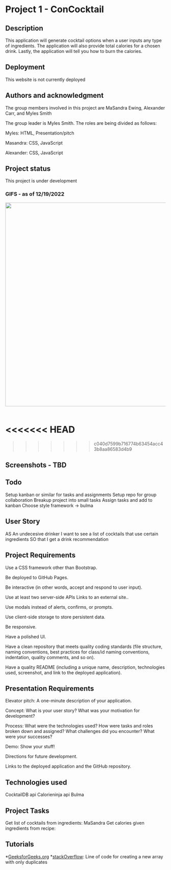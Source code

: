 # Project 1 - ConCocktail

## Description

This application will generate cocktail options when a user inputs any type of ingredients. The application will also provide total calories for a chosen drink. Lastly, the application will tell you how to burn the calories.

## Deployment

This website is not currently deployed

## Authors and acknowledgment

The group members involved in this project are MaSandra Ewing, Alexander Carr, and Myles Smith

The group leader is Myles Smith. The roles are being divided as follows:

Myles: HTML, Presentation/pitch

Masandra: CSS, JavaScript

Alexander: CSS, JavaScript

## Project status

This project is under development

### GIFS - as of 12/19/2022
<img src=./assets/images/GIF.gif style="width:40rem">
<br></br>

<<<<<<< HEAD
=======

>>>>>>> c040d7599b716774b63454acc43b8aa86583d4b9
## Screenshots - TBD

## Todo

Setup kanban or similar for tasks and assignments
Setup repo for group collaboration
Breakup project into small tasks
Assign tasks and add to kanban
Choose style framework -> bulma

## User Story

AS An undecesive drinker
I want to see a list of cocktails that use certain ingredients
SO that I get a drink recommendation

## Project Requirements

Use a CSS framework other than Bootstrap.

Be deployed to GitHub Pages.

Be interactive (in other words, accept and respond to user input).

Use at least two server-side APIs Links to an external site..

Use modals instead of alerts, confirms, or prompts.

Use client-side storage to store persistent data.

Be responsive.

Have a polished UI.

Have a clean repository that meets quality coding standards (file structure, naming conventions, best practices for class/id naming conventions, indentation, quality comments, and so on).

Have a quality README (including a unique name, description, technologies used, screenshot, and link to the deployed application).

## Presentation Requirements

Elevator pitch: A one-minute description of your application.

Concept: What is your user story? What was your motivation for development?

Process: What were the technologies used? How were tasks and roles broken down and assigned? What challenges did you encounter? What were your successes?

Demo: Show your stuff!

Directions for future development.

Links to the deployed application and the GitHub repository.

## Technologies used

CocktailDB api
Calorieninja api
Bulma

## Project Tasks

Get list of cocktails from ingredients: MaSandra
Get calories given ingredients from recipe:

## Tutorials
*[GeeksforGeeks.org](https://www.geeksforgeeks.org/javascript-trigger-a-button-on-enter-key/)
*[stackOverflow](https://stackoverflow.com/questions/47132232/how-to-keep-duplicates-of-an-array): Line of code for creating a new array with only duplicates
